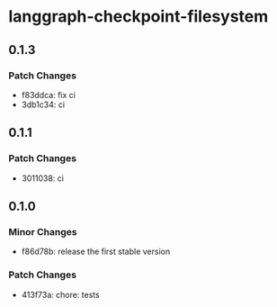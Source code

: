 # langgraph-checkpoint-filesystem

## 0.1.3

### Patch Changes

- f83ddca: fix ci
- 3db1c34: ci

## 0.1.1

### Patch Changes

- 3011038: ci

## 0.1.0

### Minor Changes

- f86d78b: release the first stable version

### Patch Changes

- 413f73a: chore: tests
